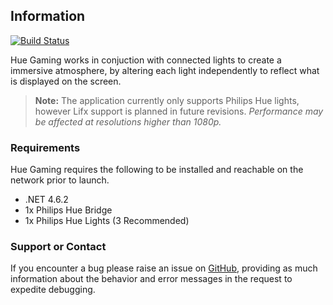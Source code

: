 ## Information 
[![Build Status](https://travis-ci.org/Prerequisite/HueGaming.svg?branch=master)](https://travis-ci.org/Prerequisite/HueGaming)

Hue Gaming works in conjuction with connected lights to create a immersive atmosphere, by altering each light independently to reflect what is displayed on the screen.

> **Note:**  The application currently only supports Philips Hue lights, however Lifx support is planned in future revisions.
_Performance may be affected at resolutions higher than 1080p._

### Requirements

Hue Gaming requires the following to be installed and reachable on the network prior to launch.
- .NET 4.6.2
- 1x Philips Hue Bridge
- 1x Philips Hue Lights (3 Recommended)

### Support or Contact

If you encounter a bug please raise an issue on [GitHub](https://github.com/Prerequisite/HueGaming/issues), providing as much information about the behavior and error messages in the request to expedite debugging.
